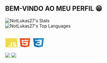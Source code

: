 ## BEM-VINDO AO MEU PERFIL 😁

![NotLukas27's Stats](https://github-readme-stats.vercel.app/api?username=NotLukas27&theme=monokai&show_icons=true&hide_border=true&count_private=true)
<br>
![NotLukas27's Top Languages](https://github-readme-stats.vercel.app/api/top-langs/?username=NotLukas27&theme=monokai&show_icons=true&hide_border=true&layout=compact)
    
<div style="display: inline_block"><br> <!-- Devicons das linguagens usadas no perfil -->
  <img align="center" alt="Js" height="30" width="40" src="https://raw.githubusercontent.com/devicons/devicon/master/icons/javascript/javascript-plain.svg">
  <img align="center" alt="HTML" height="30" width="40" src="https://raw.githubusercontent.com/devicons/devicon/master/icons/html5/html5-original.svg">
  <img align="center" alt="CSS" height="30" width="40" src="https://raw.githubusercontent.com/devicons/devicon/master/icons/css3/css3-original.svg">
</div>
 
<br>
 
<div> <!-- Links e imagens das redes sociais ou diversos-->
  <a href="https://www.instagram.com/lucas_venancioth/profilecard/?igsh=ZnpkNHV2NzIncG13" target="_blank"><img src="https://img.shields.io/badge/-Instagram-%23E4405F?style=for-the-badge&logo=instagram&logoColor=white" target="_blank"></a>
  <a href="www.linkedin.com/in/lucas-venancio-thiele-598b9b287" target="_blank"><img src="https://img.shields.io/badge/-LinkedIn-%230077B5?style=for-the-badge&logo=linkedin&logoColor=white" target="_blank"></a>
</div>
